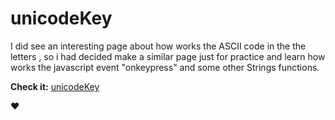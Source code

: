 # unicodeKey
I did see an interesting page about how works the ASCII code in the the letters , so i had decided make a similar page just for practice and learn how works the javascript event "onkeypress" and some other Strings functions.

**Check it:** [unicodeKey](https://jhonatanvicg.github.io/unicodeKey/)


❤️
